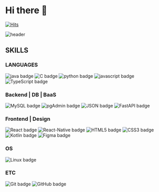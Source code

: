 # Hi there 👋 
[![Hits](https://hits.seeyoufarm.com/api/count/incr/badge.svg?url=https%3A%2F%2Fgithub.com%2FKeemeeone&count_bg=%2379C83D&title_bg=%23555555&icon=&icon_color=%23E7E7E7&title=hits&edge_flat=false)](https://hits.seeyoufarm.com)

![header](https://capsule-render.vercel.app/api?type=soft&color=auto&height=200&section=header&text=Heewon's%20Github!&fontSize=90&animation=twinkling)

## SKILLS
### LANGUAGES
![java badge](https://img.shields.io/badge/-Java-%23F7DF1E?style=flat-square&logo=Java&logoColor=white&color=FFA518)
![C badge](https://img.shields.io/badge/-C-%23F7DF1E?style=flat-square&logo=C&logoColor=white&color=283593)
![python badge](https://img.shields.io/badge/-PYTHON-%23F7DF1E?style=flat-square&logo=Python&logoColor=white&color=3776AB)
![javascript badge](https://img.shields.io/badge/-JavaScript-%23F7DF1E?style=flat-square&logo=JavaScript&logoColor=white&color=F0DB4F)
![TypeScript badge](https://img.shields.io/badge/-TypeScript-%23F7DF1E?style=flat-square&logo=TypeScript&logoColor=white&color=007acc)

### Backend | DB | BaaS
![MySQL badge](https://img.shields.io/badge/-MySQL-%23F7DF1E?style=flat-square&logo=MySQL&logoColor=white&color=F29111)
![pgAdmin badge](https://img.shields.io/badge/-pgAdmin-%23F7DF1E?style=flat-square&logo=pgAdmin&logoColor=white&color=326690)
![JSON badge](https://img.shields.io/badge/-JSON-%23F7DF1E?style=flat-square&logo=JSON&logoColor=white&color=AAAAAA)
![FastAPI badge](https://img.shields.io/badge/-FastAPI-%23F7DF1E?style=flat-square&logo=FastAPI&logoColor=white&color=2c7a56)

### Frontend | Design
![React badge](https://img.shields.io/badge/-React-%23F7DF1E?style=flat-square&logo=React&logoColor=white&color=61dbfb)
![React-Native badge](https://img.shields.io/badge/-React-%23F7DF1E?style=flat-square&logo=React-Native&logoColor=white&color=61dbfb)
![HTML5 badge](https://img.shields.io/badge/-HTML5-%23F7DF1E?style=flat-square&logo=HTML5&logoColor=white&color=F06529)
![CSS3 badge](https://img.shields.io/badge/-CSS3-%23F7DF1E?style=flat-square&logo=CSS3&logoColor=white&color=264de4)
![Kotlin badge](https://img.shields.io/badge/-Kotlin-%23F7DF1E?style=flat-square&logo=Kotlin&logoColor=white&color=B125EA)
![Figma badge](https://img.shields.io/badge/-Figma-%23F7DF1E?style=flat-square&logo=Figma&logoColor=white&color=FF7262)

### OS
![Linux badge](https://img.shields.io/badge/-Linux-%23F7DF1E?style=flat-square&logo=Linux&logoColor=white&color=0040AD)

### ETC
![Git badge](https://img.shields.io/badge/-Git-%23F7DF1E?style=flat-square&logo=Git&logoColor=white&color=F1502F)
![GitHub badge](https://img.shields.io/badge/-GitHub-%23F7DF1E?style=flat-square&logo=GitHub&logoColor=white&color=ffffe0)





<!--
**Keemeeone/Keemeeone** is a ✨ _special_ ✨ repository because its `README.md` (this file) appears on your GitHub profile.

Here are some ideas to get you started:

- 🔭 I’m currently working on ...
- 🌱 I’m currently learning ...
- 👯 I’m looking to collaborate on ...
- 🤔 I’m looking for help with ...
- 💬 Ask me about ...
- 📫 How to reach me: ...
- 😄 Pronouns: ...
- ⚡ Fun fact: ...
-->
